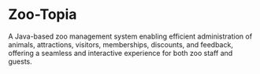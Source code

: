 # Zoo-Topia
A Java-based zoo management system enabling efficient administration of animals, attractions, visitors, memberships, discounts, and feedback, offering a seamless and interactive experience for both zoo staff and guests.
